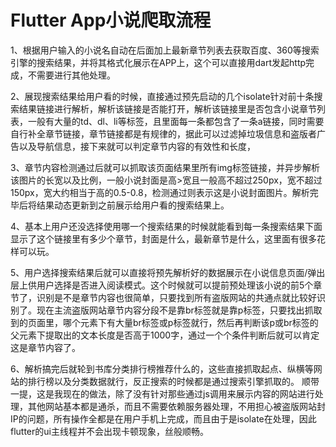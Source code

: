 # Flutter App小说爬取流程

1、根据用户输入的小说名自动在后面加上最新章节列表去获取百度、360等搜索引擎的搜索结果，并将其格式化展示在APP上，这个可以直接用dart发起http完成，不需要进行其他处理。

2、展现搜索结果给用户看的时候，直接通过预先启动的几个isolate针对前十条搜索结果链接进行解析，解析该链接是否能打开，解析该链接里是否包含小说章节列表，一般有大量的td、dl、li等标签，且里面每一条都包含了一条a链接，同时需要自行补全章节链接，章节链接都是有规律的，据此可以过滤掉垃圾信息和盗版者广告以及导航信息，接下来就可以判定章节内容的有效性和长度， 

3、章节内容检测通过后就可以抓取该页面结果里所有img标签链接，并异步解析该图片的长宽以及比例，一般小说封面是高>宽且一般高不超过250px，宽不超过150px，宽大约相当于高的0.5-0.8，检测通过则表示这是小说封面图片。解析完毕后将结果动态更新到之前展示给用户看的搜索结果上。 

4、基本上用户还没选择使用哪一个搜索结果的时候就能看到每一条搜索结果下面显示了这个链接里有多少个章节，封面是什么，最新章节是什么，这里面有很多花样可以玩。 

5、用户选择搜索结果后就可以直接将预先解析好的数据展示在小说信息页面/弹出层上供用户选择是否进入阅读模式。这个时候就可以提前预处理该小说的前5个章节了，识别是不是章节内容也很简单，只要找到所有盗版网站的共通点就比较好识别了。现在主流盗版网站章节内容分段不是靠br标签就是靠p标签，只要找出抓取到的页面里，哪个元素下有大量br标签或p标签就行，然后再判断该p或br标签的父元素下提取出的文本长度是否高于1000字，通过一个个条件判断后就可以肯定这是章节内容了。 

6、解析搞完后就轮到书库分类排行榜推荐什么的，这些直接抓取起点、纵横等网站的排行榜以及分类数据就行，反正搜索的时候都是通过搜索引擎抓取的。 顺带一提，这是我现在的做法，除了没有针对那些通过js调用来展示内容的网站进行处理，其他网站基本都是通杀，而且不需要依赖服务器处理，不用担心被盗版网站封IP的问题，所有操作全都是在用户手机上完成，而且由于是isolate在处理，因此flutter的ui主线程并不会出现卡顿现象，丝般顺畅。